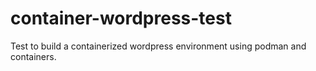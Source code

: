 # container-wordpress-test
Test to build a containerized wordpress environment using podman and containers.
